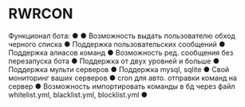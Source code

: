 # RWRCON
Функционал бота:
●
● Возможность выдать пользователю обход черного списка
● Поддержка пользовательских сообщений
● Поддержка алиасов команд
● Возможность ред. сообщения без перезапуска бота
● Поддержка от двух уровней и больше
● Поддержка мульти серверов
● Поддержка mysql, sqlite
● Свой мониторинг ваших серверов
● cron для авто. отправки команд на сервер
● Возможность импортировать команды в бд через файл
whitelist.yml, blacklist.yml, blocklist.yml
●
